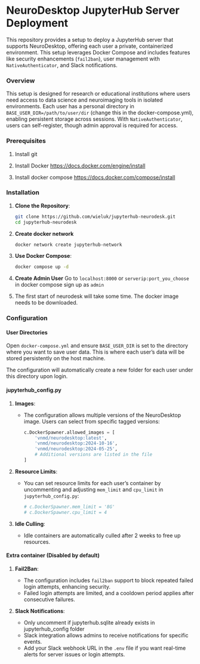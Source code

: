 ﻿# NeuroDesktop JupyterHub Server Deployment

This repository provides a setup to deploy a JupyterHub server that supports NeuroDesktop, offering each user a private, containerized environment. This setup leverages Docker Compose and includes features like security enhancements (`fail2ban`), user management with `NativeAuthenticator`, and Slack notifications.

### Overview

This setup is designed for research or educational institutions where users need access to data science and neuroimaging tools in isolated environments. Each user has a personal directory in `BASE_USER_DIR=/path/to/user/dir` (change this in the docker-compose.yml), enabling persistent storage across sessions. With `NativeAuthenticator`, users can self-register, though admin approval is required for access.

### Prerequisites

   1. Install git

   2. Install Docker https://docs.docker.com/engine/install

   3. Install docker compose https://docs.docker.com/compose/install

### Installation

1. **Clone the Repository**:
   ```bash
   git clone https://github.com/wieluk/jupyterhub-neurodesk.git
   cd jupyterhub-neurodesk
   ```

2. **Create docker network**
   ```bash
   docker network create jupyterhub-network
   ```
3. **Use Docker Compose**:
   ```bash
   docker compose up -d
   ```

4. **Create Admin User**
   Go to `localhost:8000` or `serverip:port_you_choose` in docker compose
   sign up as `admin`

5. The first start of neurodesk will take some time. The docker image needs to be downloaded.

### Configuration

#### User Directories

Open `docker-compose.yml` and ensure `BASE_USER_DIR` is set to the directory where you want to save user data. This is where each user’s data will be stored persistently on the host machine.

The configuration will automatically create a new folder for each user under this directory upon login.

#### jupyterhub_config.py

1. **Images**:
   - The configuration allows multiple versions of the NeuroDesktop image. Users can select from specific tagged versions:
     ```python
     c.DockerSpawner.allowed_images = [
         'vnmd/neurodesktop:latest',
         'vnmd/neurodesktop:2024-10-16',
         'vnmd/neurodesktop:2024-05-25',
         # Additional versions are listed in the file
     ]
     ```
2. **Resource Limits**:
   - You can set resource limits for each user’s container by uncommenting and adjusting `mem_limit` and `cpu_limit` in `jupyterhub_config.py`:
     ```python
     # c.DockerSpawner.mem_limit = '8G'
     # c.DockerSpawner.cpu_limit = 4
     ```

3. **Idle Culling**:
   - Idle containers are automatically culled after 2 weeks to free up resources.

#### Extra container (Disabled by default)

1. **Fail2Ban**:
   - The configuration includes `fail2ban` support to block repeated failed login attempts, enhancing security.
   - Failed login attempts are limited, and a cooldown period applies after consecutive failures.

2. **Slack Notifications**:
   - Only uncomment if jupyterhub.sqlite already exists in jupyterhub_config folder
   - Slack integration allows admins to receive notifications for specific events.
   - Add your Slack webhook URL in the `.env` file if you want real-time alerts for server issues or login attempts.
